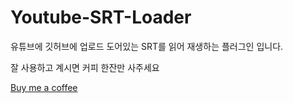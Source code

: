# Youtube-SRT-Loader
유튜브에 깃허브에 업로드 도어있는 SRT를 읽어 재생하는 플러그인 입니다.

잘 사용하고 계시면 커피 한잔만 사주세요

[Buy me a coffee](https://buymeacoffee.com/TinyUD)
